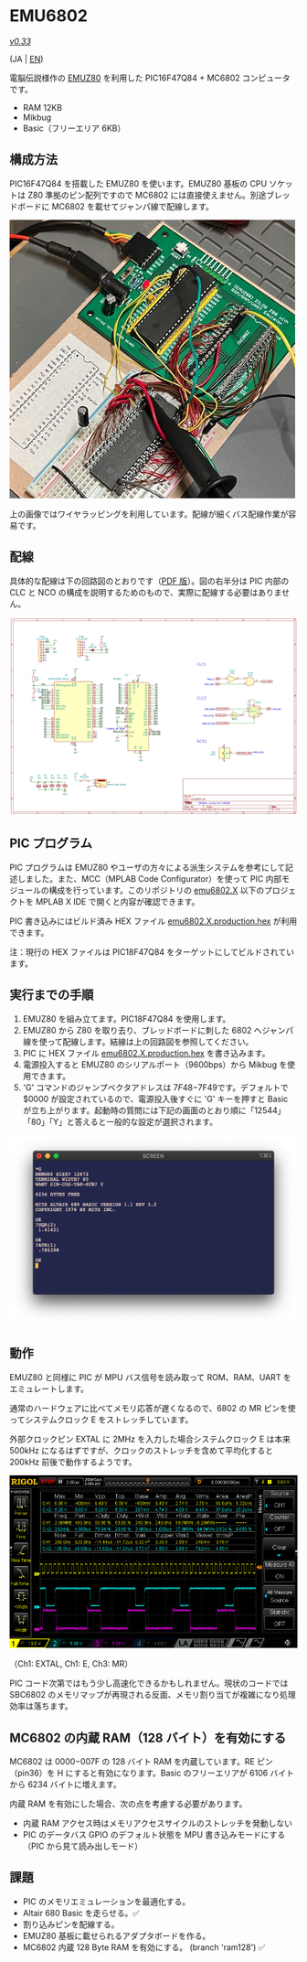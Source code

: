 # EMU6802

[*v0.33*](https://github.com/ryu10/emu6802/releases/tag/v0.33a)

(JA | [EN](Readme_en.md))

  電脳伝説様作の [EMUZ80](https://github.com/vintagechips/emuz80) を利用した PIC16F47Q84 + MC6802 コンピュータです。

  - RAM 12KB
  - Mikbug
  - Basic（フリーエリア 6KB）

## 構成方法

PIC16F47Q84 を搭載した EMUZ80 を使います。EMUZ80 基板の CPU ソケットは Z80 準拠のピン配列ですので MC6802 には直接使えません。別途ブレッドボードに MC6802 を載せてジャンパ線で配線します。

![emu6802-breadboard](/img/emu6802bb.jpg)

上の画像ではワイヤラッピングを利用しています。配線が細くバス配線作業が容易です。

## 配線

具体的な配線は下の回路図のとおりです（[PDF 版](/emu6802.kicad5/emu6802/emu6802_sch.pdf)）。図の右半分は PIC 内部の CLC と NCO の構成を説明するためのもので、実際に配線する必要はありません。

![schematic](/img/emu6802_sch.png)

## PIC プログラム

PIC プログラムは EMUZ80 やユーザの方々による派生システムを参考にして記述しました。また、MCC（MPLAB Code Configurator）を使って PIC 内部モジュールの構成を行っています。このリポジトリの [emu6802.X](/emu6802.X/) 以下のプロジェクトを MPLAB X IDE で開くと内容が確認できます。

PIC 書き込みにはビルド済み HEX ファイル [emu6802.X.production.hex](https://github.com/ryu10/emu6802/releases/download/v0.33/emu6802.X.production.hex) が利用できます。

注：現行の HEX ファイルは PIC18F47Q84 をターゲットにしてビルドされています。

## 実行までの手順

1. EMUZ80 を組み立てます。PIC18F47Q84 を使用します。
2. EMUZ80 から Z80 を取り去り、ブレッドボードに刺した 6802 へジャンパ線を使って配線します。結線は上の回路図を参照してください。
3. PIC に HEX ファイル [emu6802.X.production.hex](https://github.com/ryu10/emu6802/releases/download/v0.33/emu6802.X.production.hex) を書き込みます。
4. 電源投入すると EMUZ80 のシリアルポート（9600bps）から Mikbug を使用できます。
5. 'G' コマンドのジャンプベクタアドレスは $7F48-$7F49です。デフォルトで $0000 が設定されているので、電源投入後すぐに 'G' キーを押すと Basic が立ち上がります。起動時の質問には下記の画面のとおり順に「12544」「80」「Y」と答えると一般的な設定が選択されます。

![startup-mikbug-altair](/img/mikbug-abasic.png)

## 動作

EMUZ80 と同様に PIC が MPU バス信号を読み取って ROM、RAM、UART をエミュレートします。

通常のハードウェアに比べてメモリ応答が遅くなるので、6802 の MR ピンを使ってシステムクロック E をストレッチしています。

外部クロックピン EXTAL に 2MHz を入力した場合システムクロック E は本来 500kHz になるはずですが、クロックのストレッチを含めて平均化すると 200kHz 前後で動作するようです。

![timing2](/img/timing2.png)

（Ch1: EXTAL, Ch1: E, Ch3: MR）

PIC コード次第ではもう少し高速化できるかもしれません。現状のコードでは SBC6802 のメモリマップが再現される反面、メモリ割り当てが複雑になり処理効率は落ちます。

## MC6802 の内蔵 RAM（128 バイト）を有効にする

MC6802 は $0000-$007F の 128 バイト RAM を内蔵しています。RE ピン（pin36）を H にすると有効になります。Basic のフリーエリアが 6106 バイトから 6234 バイトに増えます。

内蔵 RAM を有効にした場合、次の点を考慮する必要があります。

- 内蔵 RAM アクセス時はメモリアクセスサイクルのストレッチを発動しない
- PIC のデータバス GPIO のデフォルト状態を MPU 書き込みモードにする（PIC から見て読み出しモード）

## 課題

- PIC のメモリエミュレーションを最適化する。
- Altair 680 Basic を走らせる。✅
- 割り込みピンを配線する。
- EMUZ80 基板に載せられるアダプタボードを作る。
- MC6802 内蔵 128 Byte RAM を有効にする。 (branch 'ram128') ✅
